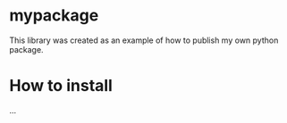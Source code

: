 # mypackage
This library was created as an example of how to publish my own python package.

# How to install
...
